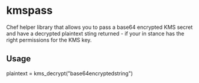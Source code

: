 # kmspass

Chef helper library that allows you to pass a base64 encrypted KMS secret and have a decrypted plaintext sting returned - if your in stance has the right permissions for the KMS key.

## Usage


plaintext = kms_decrypt("base64encryptedstring") 
